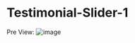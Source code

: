 # Testimonial-Slider-1

Pre View:
![image](https://github.com/diegolazarocs/Testimonial-Slider-1/assets/111025421/4ab47598-8e74-4285-afe9-d27ece39c6d2)
